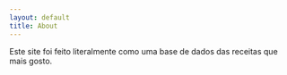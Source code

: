 ```yaml
---
layout: default
title: About
---
```


Este site foi feito literalmente como uma base de dados das receitas que mais gosto.